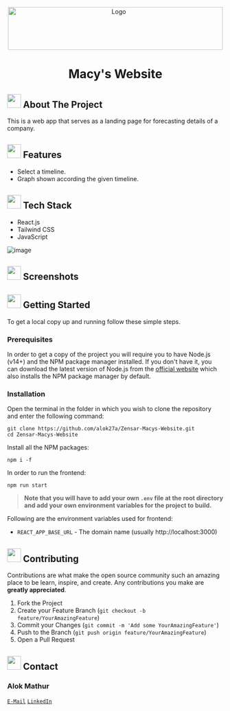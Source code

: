 <!-- HEADING WITH IMAGE -->
<div align="center">
  <a href="https://www.zensar.com">
    <img src="https://user-images.githubusercontent.com/73957024/174139959-6734e834-8ace-4c98-a051-048358f1361b.png" alt="Logo" width="500" height="100">
  </a>
  <h1 align="center">Macy's Website</h1>
</div>


<!-- ABOUT THE PROJECT -->

## <img src="https://openclipart.org/download/307315/1538154643.svg" width="32" height="32"> About The Project

This is a web app that serves as a landing page for forecasting details of a company.

## <img src="https://cdn-icons-png.flaticon.com/512/427/427735.png" width="32" height="32">  Features

* Select a timeline.
* Graph shown according the given timeline. 

## <img src="https://techstackapps.com/media/2019/11/TechStackApps-logo-icon.png" width="32" height="32"> Tech Stack

* React.js
* Tailwind CSS
* JavaScript

<!-- SCREENSHOTS -->
![image](https://user-images.githubusercontent.com/73957024/193900945-e36a86b8-51e6-47da-b8eb-48a1b5327016.png)


## <img src="https://cdn-icons-png.flaticon.com/512/6823/6823853.png" width="32" height="32">  Screenshots

<!-- GETTING STARTED -->
## <img src="https://cdn.iconscout.com/icon/free/png-512/laptop-user-1-1179329.png" width="32" height="32"> Getting Started

To get a local copy up and running follow these simple steps.
### Prerequisites
In order to get a copy of the project you will require you to have Node.js (v14+) and the NPM package manager installed. If you don't have it, you can download the latest version of Node.js from the [official website](https://nodejs.org/en/download/) which also installs the NPM package manager by default.
### Installation
Open the terminal in the folder in which you wish to clone the repository and enter the following command:
``` 
git clone https://github.com/alok27a/Zensar-Macys-Website.git
cd Zensar-Macys-Website
```
Install all the NPM packages:
```
npm i -f
```
In order to run the frontend:
```
npm run start
```

> **Note that you will have to add your own `.env` file at the root directory and add your own environment variables for the project to build.**

Following are the environment variables used for frontend:
- `REACT_APP_BASE_URL` - The domain name (usually http://localhost:3000)

<!-- CONTRIBUTING -->
## <img src="https://hpe-developer-portal.s3.amazonaws.com/uploads/media/2020/3/git-icon-1788c-1590702885345.png" width=32 height=32> Contributing

Contributions are what make the open source community such an amazing place to be learn, inspire, and create. Any contributions you make are **greatly appreciated**.

1. Fork the Project
2. Create your Feature Branch (`git checkout -b feature/YourAmazingFeature`)
3. Commit your Changes (`git commit -m 'Add some YourAmazingFeature'`)
4. Push to the Branch (`git push origin feature/YourAmazingFeature`)
5. Open a Pull Request


<!-- CONTACT -->
## <img src="https://upload.wikimedia.org/wikipedia/commons/thumb/9/93/Google_Contacts_icon.svg/1024px-Google_Contacts_icon.svg.png" width=32 height=32> Contact

### Alok Mathur
[`E-Mail`](mailto:a.mathur1@zensar.com)
[`LinkedIn`](https://www.linkedin.com/in/alok-mathur-5aab4534/)

